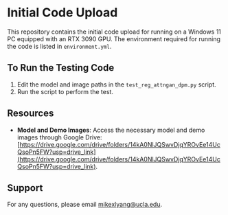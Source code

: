 # Initial Code Upload

This repository contains the initial code upload for running on a Windows 11 PC equipped with an RTX 3090 GPU. The environment required for running the code is listed in `environment.yml`.

## To Run the Testing Code

1. Edit the model and image paths in the `test_reg_attngan_dpm.py` script.
2. Run the script to perform the test.

## Resources

- **Model and Demo Images**: Access the necessary model and demo images through Google Drive: [https://drive.google.com/drive/folders/14kA0NlJQSwvDjqYROvEe14UcQsoPn5FW?usp=drive_link](https://drive.google.com/drive/folders/14kA0NlJQSwvDjqYROvEe14UcQsoPn5FW?usp=drive_link).

## Support

For any questions, please email [mikexlyang@ucla.edu](mailto:mikexlyang@ucla.edu).
